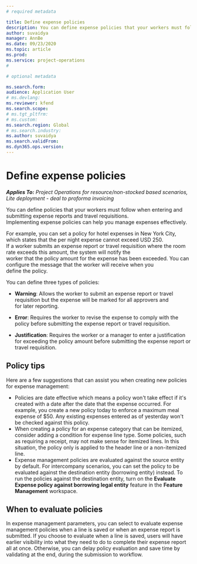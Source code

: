 ```yaml
---
# required metadata

title: Define expense policies
description: You can define expense policies that your workers must follow when entering and submitting expense reports and travel requisitions. 
author: suvaidya
manager: AnnBe
ms.date: 09/23/2020
ms.topic: article
ms.prod: 
ms.service: project-operations
#

# optional metadata

ms.search.form:  
audience: Application User
# ms.devlang: 
ms.reviewer: kfend
ms.search.scope: 
# ms.tgt_pltfrm: 
# ms.custom: 
ms.search.region: Global
# ms.search.industry: 
ms.author: suvaidya
ms.search.validFrom: 
ms.dyn365.ops.version: 
---
```


# Define expense policies

_**Applies To:** Project Operations for resource/non-stocked based scenarios, Lite deployment - deal to proforma invoicing_

You can define policies that your workers must follow when entering and submitting expense reports and travel requisitions. 		
Implementing expense policies can help you manage expenses effectively. 		

For example, you can set a policy for hotel expenses in New York City, which states that the per night expense cannot exceed USD 250. 		
If a worker submits an expense report or travel requisition where the room rate exceeds this amount, the system will notify the 		
worker that the policy amount for the expense has been exceeded. You can configure the message that the worker will receive when you 		
define the policy. 		
		
You can define three types of policies: 		
		
- **Warning**: Allows the worker to submit an expense report or travel requisition but the expense will be marked for all approvers and 		
  for later reporting.        

- **Error**: Requires the worker to revise the expense to comply with the policy before submitting the expense report or travel requisition. 		
 
 - **Justification**: Requires the worker or a manager to enter a justification for exceeding the policy amount before submitting the expense report or travel requisition.        

## Policy tips
Here are a few suggestions that can assist you when creating new policies for expense management: 

- Policies are date effective which means a policy won't take effect if it's created with a date after the date that the expense occurred. For example, you create a new policy today to enforce a maximum meal expense of $50. Any existing expenses entered as of yesterday won't be checked against this policy.
- When creating a policy for an expense category that can be itemized, consider adding a condition for expense line type. Some policies, such as requiring a receipt, may not make sense for itemized lines. In this situation, the policy only is applied to the header line or a non-itemized line. 
- Expense management policies are evaluated against the source entity by default. For intercompany scenarios, you can set the policy to be evaluated against the destination entity (borrowing entity) instead. To run the policies against the destination entity, turn on the **Evaluate Expense policy against borrowing legal entity** feature in the **Feature Management** workspace.

## When to evaluate policies

In expense management parameters, you can select to evaluate expense management policies when a line is saved or when an expense report is submitted. If you choose to evaluate when a line is saved, users will have earlier visibility into what they need to do to complete their expense report all at once. Otherwise, you can delay policy evaluation and save time by validating at the end, during the submission to workflow.
